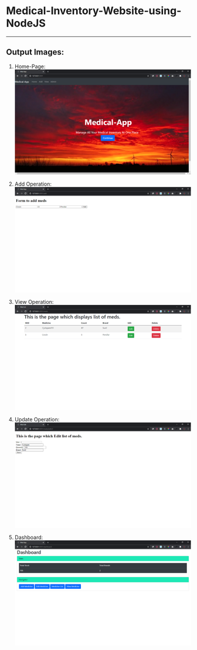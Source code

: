 # Medical-Inventory-Website-using-NodeJS

***
## Output Images:
 
1) Home-Page: 
![](https://raw.githubusercontent.com/atharvaagrawal/CRUD-Website/master/images/Home-Page.png)

2) Add Operation:
![](https://raw.githubusercontent.com/atharvaagrawal/CRUD-Website/master/images/Add-Operation.png)

3) View Operation: 
![](https://raw.githubusercontent.com/atharvaagrawal/CRUD-Website/master/images/View-Operation.png)

4) Update Operation: 
![](https://raw.githubusercontent.com/atharvaagrawal/CRUD-Website/master/images/Update-Operation.png)

5) Dashboard: 
![](https://raw.githubusercontent.com/atharvaagrawal/CRUD-Website/master/images/Dashboard.png)
